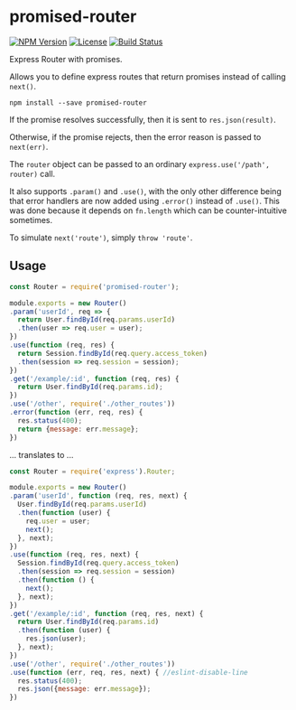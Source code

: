 # promised-router


[![NPM Version](https://img.shields.io/npm/v/promised-router.svg)](https://www.npmjs.com/package/promised-router)
[![License](https://img.shields.io/npm/l/promised-router.svg)](https://www.npmjs.com/package/promised-router)
[![Build Status](https://img.shields.io/travis/aantthony/promised-router/master.svg)](https://travis-ci.org/aantthony/promised-router)

Express Router with promises.

Allows you to define express routes that return promises instead of calling `next()`.

`npm install --save promised-router`

If the promise resolves successfully, then it is sent to `res.json(result)`.

Otherwise, if the promise rejects, then the error reason is passed to `next(err)`.

The `router` object can be passed to an ordinary `express.use('/path', router)` call.

It also supports `.param()` and `.use()`, with the only other difference being that error handlers are now added using `.error()` instead of `.use()`. This was done because it depends on `fn.length` which can be counter-intuitive sometimes.

To simulate `next('route')`, simply `throw 'route'`.

## Usage

```js
const Router = require('promised-router');

module.exports = new Router()
.param('userId', req => {
  return User.findById(req.params.userId)
  .then(user => req.user = user);
})
.use(function (req, res) {
  return Session.findById(req.query.access_token)
  .then(session => req.session = session);
})
.get('/example/:id', function (req, res) {
  return User.findById(req.params.id);
})
.use('/other', require('./other_routes'))
.error(function (err, req, res) {
  res.status(400);
  return {message: err.message};
})
```

... translates to ...


```js
const Router = require('express').Router;

module.exports = new Router()
.param('userId', function (req, res, next) {
  User.findById(req.params.userId)
  .then(function (user) {
    req.user = user;
    next();
  }, next);
})
.use(function (req, res, next) {
  Session.findById(req.query.access_token)
  .then(session => req.session = session)
  .then(function () {
    next();
  }, next);
})
.get('/example/:id', function (req, res, next) {
  return User.findById(req.params.id)
  .then(function (user) {
    res.json(user);
  }, next);
})
.use('/other', require('./other_routes'))
.use(function (err, req, res, next) { //eslint-disable-line
  res.status(400);
  res.json({message: err.message});
})
```
